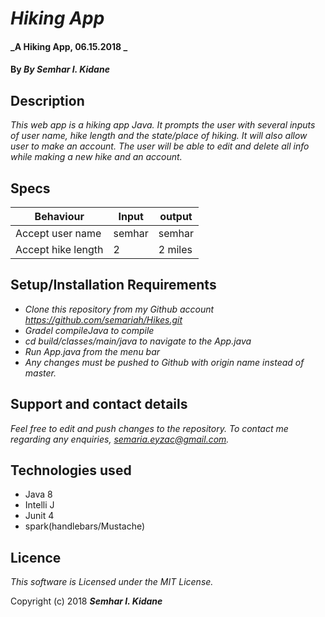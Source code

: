 # _Hiking App_

#### _A Hiking App, 06.15.2018 _

#### By _**By Semhar I. Kidane**_

## Description

 _This web app is a hiking app Java. It prompts the user with several inputs of user name, hike length and the state/place of hiking. It will also allow user to make an account. The user will be able to edit and delete all info while making a new hike and an account._

 ## Specs

 Behaviour | Input | output
 |---------|-------|-------|
 Accept user name | semhar | semhar
 Accept hike length| 2 | 2 miles
 

## Setup/Installation Requirements

* _Clone this repository from my Github account https://github.com/semariah/Hikes.git_
* _Gradel compileJava to compile_
* _cd build/classes/main/java to navigate to the App.java_
* _Run App.java from the menu bar_
* _Any changes must be pushed to Github with origin name instead of master._



## Support and contact details

_Feel free to edit and push changes to the repository. To contact me regarding any enquiries, semaria.eyzac@gmail.com._


## Technologies used

* Java 8
* Intelli J
* Junit 4
* spark(handlebars/Mustache)

## Licence

*This software is Licensed under the MIT License.*

Copyright (c) 2018 **_Semhar I. Kidane_**

